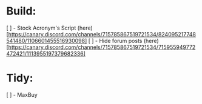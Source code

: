 # Build:
[ ] - Stock Acronym's Script    (here)[https://canary.discord.com/channels/715785867519721534/824095217748541480/1106601455516930098]
[ ] - Hide forum posts          (here)[https://canary.discord.com/channels/715785867519721534/715955949772472421/1113955197379682336]

# Tidy:
[ ] - MaxBuy